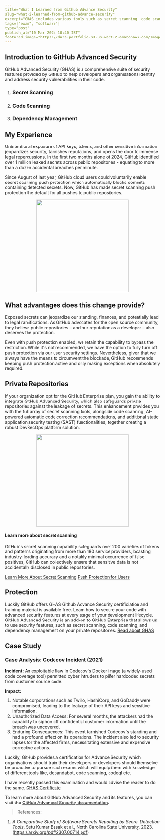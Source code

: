 ```yaml
---
title="What I Learned from Github Advance Security"
slug="what-i-learned-from-github-advance-security"
excerpt="GHAS includes various tools such as secret scanning, code scanning, and dependency management"
tags=["exam", "software"]
type="post"
publish_at="10 Mar 2024 10:40 IST"
featured_image="https://dars-portfolio.s3.us-west-2.amazonaws.com/Images/code+scanning.jpg"
---
```




## Introduction to GitHub Advanced Security

GitHub Advanced Security (GHAS) is a comprehensive suite of security features provided by GitHub to help developers and organisations identify and address security vulnerabilities in their code.

1. ### Secret Scanning

2. ### Code Scanning

3. ### Dependency Management

## My Experience

Unintentional exposure of API keys, tokens, and other sensitive information jeopardizes security, tarnishes reputations, and opens the door to immense legal repercussions. In the first two months alone of 2024, GitHub identified over 1 million leaked secrets across public repositories - equating to more than a dozen accidental breaches per minute.

Since August of last year, GitHub cloud users could voluntarily enable secret scanning push protection which automatically blocks commits containing detected secrets. Now, GitHub has made secret scanning push protection the default for all pushes to public repositories.

<div align="center">
	<img src="https://dars-portfolio.s3.us-west-2.amazonaws.com/Images/code+scanning.jpg" height="300px"/>
</div>

## What advantages does this change provide?

Exposed secrets can jeopardize our standing, finances, and potentially lead to legal ramifications. As GitHub advocates for the open source community, they believe public repositories – and our reputation as a developer – also deserves the protection.

Even with push protection enabled, we retain the capability to bypass the restriction. While it's not recommended, we have the option to fully turn off push protection via our user security settings. Nevertheless, given that we always have the means to circumvent the blockade, GitHub recommends keeping push protection active and only making exceptions when absolutely required.

## Private Repositories

If your organization opt for the GitHub Enterprise plan, you gain the ability to integrate GitHub Advanced Security, which also safeguards private repositories against the leakage of secrets. This enhancement provides you with the full array of secret scanning tools, alongside code scanning, AI-powered automatic code correction recommendations, and additional static application security testing (SAST) functionalities, together creating a robust DevSecOps platform solution.
<div align="center">
	<img src="https://dars-portfolio.s3.us-west-2.amazonaws.com/Images/secret-scanning.jpg" height="300px"/>
</div>

#### Learn more about secret scanning[](https://github.blog/2024-02-29-keeping-secrets-out-of-public-repositories/?utm_source=tldrsec.com&utm_medium=newsletter&utm_campaign=tl-dr-sec-221-hacking-google-ai-for-50k-detecting-secrets-in-videos-securing-medicare-medicaid#learn-more-about-secret-scanning)

GitHub's secret scanning capability safeguards over 200 varieties of tokens and patterns originating from more than 180 service providers, boasting industry-leading accuracy and a notably minimal occurrence of false positives, GitHub can collectively ensure that sensitive data is not accidentally disclosed in public repositories.

[Learn More About Secret Scanning](https://docs.github.com/en/code-security/secret-scanning/about-secret-scanning)
[Push Protection for Users](https://docs.github.com/en/enterprise-cloud@latest/code-security/secret-scanning/push-protection-for-users)

## Protection

Luckily GitHub offers GHAS Github Advance Security certificiation and training material is available free. Learn how to secure your code with advanced security features at every stage of your development lifecycle. GitHub Advanced Security is an add-on to GitHub Enterprise that allows us to use security features, such as secret scanning, code scanning, and dependency management on your private repositories.
[Read about GHAS](https://learn.microsoft.com/en-us/collections/rqymc6yw8q5rey)

## Case Study

### Case Analysis: Codecov Incident (2021)

**Incident:** An exploitable flaw in Codecov's Docker image (a widely-used code coverage tool) permitted cyber intruders to pilfer hardcoded secrets from customer source code.

**Impact:**
1. Notable corporations such as Twilio, HashiCorp, and GoDaddy were compromised, leading to the leakage of their API keys and sensitive information.
2. Unauthorized Data Access: For several months, the attackers had the capability to siphon off confidential customer information until the breach was uncovered.
3. Enduring Consequences: This event tarnished Codecov's standing and had a profound effect on its operations. The incident also led to security lapses for the affected firms, necessitating extensive and expensive corrective actions.


Luckily, GitHub provides a certification for Advance Security which organisations should train their developers or developers should themselve be proactive to pursue such exams which will equip them with knowledge of different tools like, depandabot, code scanning, codeql etc. 

I have recently passed this examination and would advise the reader to do the same.
[GHAS Certificate](https://www.credly.com/badges/f881faff-5d2a-4e4c-a476-dffe9ad6c289/public_url) 

To learn more about GitHub Advanced Security and its features, you can visit the [GitHub Advanced Security documentation](https://docs.github.com/en/code-security/advanced-security).


> References:
1.  _A Comparative Study of Software Secrets Reporting by Secret Detection Tools_, Setu Kumar Basak et al., North Carolina State University, 2023. (https://arxiv.org/pdf/2307.00714.pdf)



